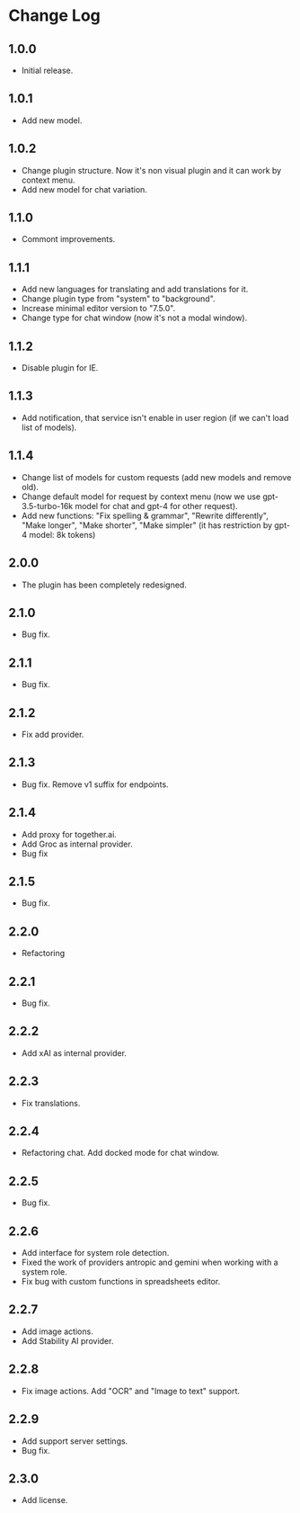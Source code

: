 # Change Log

## 1.0.0

* Initial release.

## 1.0.1

* Add new model.

## 1.0.2

* Change plugin structure. Now it's non visual plugin and it can work by context menu.
* Add new model for chat variation.

## 1.1.0

* Commont improvements.

## 1.1.1

* Add new languages for translating and add translations for it.
* Change plugin type from "system" to "background".
* Increase minimal editor version to "7.5.0".
* Change type for chat window (now it's not a modal window).

## 1.1.2

* Disable plugin for IE.

## 1.1.3

* Add notification, that service isn't enable in user region (if we can't load list of models).

## 1.1.4
* Change list of models for custom requests (add new models and remove old).
* Change default model for request by context menu (now we use gpt-3.5-turbo-16k model for chat and gpt-4 for other request).
* Add new functions: "Fix spelling & grammar", "Rewrite differently", "Make longer", "Make shorter", "Make simpler" (it has restriction by gpt-4 model: 8k tokens)

## 2.0.0
* The plugin has been completely redesigned.

## 2.1.0
* Bug fix.

## 2.1.1
* Bug fix.

## 2.1.2
* Fix add provider.

## 2.1.3
* Bug fix. Remove v1 suffix for endpoints.

## 2.1.4
* Add proxy for together.ai.
* Add Groc as internal provider.
* Bug fix

## 2.1.5
* Bug fix.

## 2.2.0
* Refactoring

## 2.2.1
* Bug fix.

## 2.2.2
* Add xAI as internal provider.

## 2.2.3
* Fix translations.

## 2.2.4
* Refactoring chat. Add docked mode for chat window.

## 2.2.5
* Bug fix.

## 2.2.6
* Add interface for system role detection.
* Fixed the work of providers antropic and gemini when working with a system role.
* Fix bug with custom functions in spreadsheets editor.

## 2.2.7
* Add image actions.
* Add Stability AI provider.

## 2.2.8
* Fix image actions. Add "OCR" and "Image to text" support.

## 2.2.9
* Add support server settings.
* Bug fix.

## 2.3.0
* Add license.
